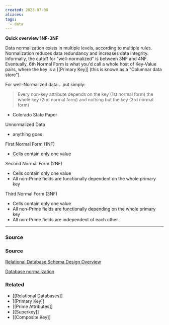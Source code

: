 ```yaml
---
created: 2023-07-08
aliases: 
tags:
  - data
---
```

**Quick overview 1NF-3NF**

Data normalization exists in multiple levels, according to multiple rules. Normalization reduces data redundancy and increases data integrity. Informally, the cutoff for "well-normalized" is between 3NF and 4NF. Eventually, 6th Normal Form is what you'd call a whole host of Key-Value pairs, where the key is a [[Primary Key]] (this is known as a "Columnar data store").

For well-Normalized data... put simply:

> Every non-key attribute
depends on the key (1st normal form)
the whole key (2nd normal form)
and nothing but the key (3rd normal form)
- Colorado State Paper
> 

Unnormalized Data

- anything goes

First Normal Form (1NF)

- Cells contain only one value

Second Normal Form (2NF)

- Cells contain only one value
- All non-Prime fields are functionally dependent on the whole primary key

Third Normal Form (3NF)

- Cells contain only one value
- All non-Prime fields are functionally depending on the whole primary key
- All non-Prime fields are independent of each other

---

### Source

### Source

[Relational Database Schema Design Overview](https://medium.com/@kimtnguyen/relational-database-schema-design-overview-70e447ff66f9)

[Database normalization](https://en.wikipedia.org/wiki/Database_normalization)

[](https://www.cs.colostate.edu/~cs430dl/yr2020su/more_examples/Ch8/Identifying%20Normal%20Forms.pdf)

### Related
- [[Relational Databases]] 
- [[Primary Key]] 
- [[Prime Attributes]] 
- [[Superkey]] 
- [[Composite Key]]